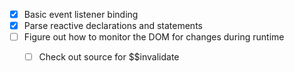 - [x] Basic event listener binding
- [x] Parse reactive declarations and statements
- [ ] Figure out how to monitor the DOM for changes during runtime
    - [ ] Check out source for $$invalidate

